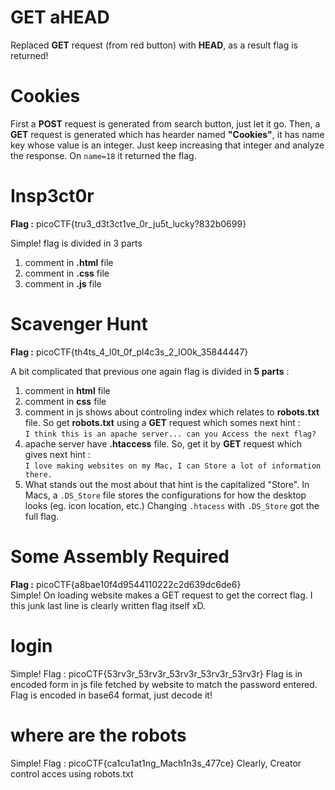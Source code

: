 # GET aHEAD
Replaced **GET** request (from red button) with **HEAD**, as a result flag is returned!

# Cookies
First a **POST** request is generated from search button, just let it go. Then, a **GET** request is generated which has hearder named **"Cookies"**, it has name key whose value is an integer. Just keep increasing that integer and analyze the response. On `name=18` it returned the flag.

# Insp3ct0r
**Flag :** picoCTF{tru3_d3t3ct1ve_0r_ju5t_lucky?832b0699}

Simple!
flag is divided in 3 parts

 1. comment in **.html** file
 2. comment in **.css** file
 3. comment in **.js** file

# Scavenger Hunt
**Flag :** picoCTF{th4ts_4_l0t_0f_pl4c3s_2_lO0k_35844447}

A bit complicated that previous one
again flag is divided in **5 parts** :

 1. comment in **html**  file
 2. comment in **css** file
 3. comment in js shows about controling index which relates to **robots.txt** file. So get **robots.txt** using a **GET** request which somes next hint :<br /> `I think this is an apache server... can you Access the next flag?`
 4. apache server have **.htaccess** file. So, get it by **GET** request which gives next hint :<br />`I love making websites on my Mac, I can Store a lot of information there.`
 5. What stands out the most about that hint is the capitalized "Store". In Macs, a `.DS_Store`  file stores the configurations for how the desktop looks (eg. icon location, etc.) Changing `.htacess` with `.DS_Store` got the full flag.

# Some Assembly Required
**Flag :** picoCTF{a8bae10f4d9544110222c2d639dc6de6}<br/>
Simple!
On loading website makes a GET request to get the correct flag. I this junk last line is clearly written flag itself xD.

# login
Simple!
Flag : picoCTF{53rv3r_53rv3r_53rv3r_53rv3r_53rv3r}
Flag is in encoded form in js file fetched by website to match the password entered. Flag is encoded in base64 format, just decode it!

# where are the robots
Simple!
Flag : picoCTF{ca1cu1at1ng_Mach1n3s_477ce}
Clearly, Creator control acces using robots.txt 
<!--stackedit_data:
eyJoaXN0b3J5IjpbMTI0MTY3OTYxLC00ODM3MTc2NjYsLTQwNj
M3NjE3NywxOTIxNjg3MDQ3LC00MTU5NDMxMjIsNjE2MTM2ODcx
LDE4NzU0NDkxNzAsOTI1MjA3NzczLDE1NzUxNjk5MjZdfQ==
-->